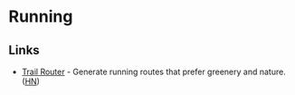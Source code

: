 # Running

## Links

* [Trail Router](https://trailrouter.com/) - Generate running routes that prefer greenery and nature. \([HN](https://news.ycombinator.com/item?id=23802317)\)

